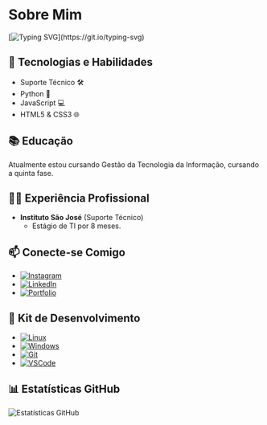 # Sobre Mim
[![Typing SVG](https://readme-typing-svg.demolab.com?font=Fira+Code&duration=2800&pause=1000&color=F7F7F7&background=FFFFFF00&random=false&width=600&height=65&lines=Ol%C3%A1!%F0%9F%91%8B+Eu+sou+Jo%C3%A3o+Victor+Faraco!;Fa%C3%A7o+o+curso+Gest%C3%A3o+da+Tecnologia+da+Informa%C3%A7%C3%A3o;Tenho+19+anos+e+moro+no+bairro+Kobrasol+em+S%C3%A3o+Jos%C3%A9%2C+SC.)](https://git.io/typing-svg)

## 🚀 Tecnologias e Habilidades
- Suporte Técnico 🛠️
- Python 🐍
- JavaScript 💻
- HTML5 & CSS3 🌐

## 📚 Educação
Atualmente estou cursando Gestão da Tecnologia da Informação, cursando a quinta fase.

## 👨‍💼 Experiência Profissional
- **Instituto São José** (Suporte Técnico)
  - Estágio de TI por 8 meses.

## 📫 Conecte-se Comigo
- [![Instagram](https://img.shields.io/badge/Instagram-%23E4405F.svg?&style=for-the-badge&logo=instagram&logoColor=white)](https://www.instagram.com/jvfaraco/)
- [![LinkedIn](https://img.shields.io/badge/LinkedIn-%230077B5.svg?&style=for-the-badge&logo=linkedin&logoColor=white)](https://www.linkedin.com/in/joão-victor-faraco-01066423a)
- [![Portfolio](https://img.shields.io/badge/Portfolio-%2312100E.svg?&style=for-the-badge)](https://jvfaraco.github.io/jvfaraco-portifolio/)

## 🚀 Kit de Desenvolvimento
- [![Linux](https://img.shields.io/badge/Linux-%23FCC624.svg?&style=for-the-badge&logo=linux&logoColor=black)](#)
- [![Windows](https://img.shields.io/badge/Windows-%230078D6.svg?&style=for-the-badge&logo=windows&logoColor=white)](#) 
- [![Git](https://img.shields.io/badge/Git-%23F05032.svg?&style=for-the-badge&logo=git&logoColor=white)](#)
- [![VSCode](https://img.shields.io/badge/VSCode-%23007ACC.svg?&style=for-the-badge&logo=visualstudiocode&logoColor=white)](#)
## 📊 Estatísticas GitHub
![Estatísticas GitHub](https://github-readme-stats.vercel.app/api?username=seu-username&show_icons=true&count_private=true&theme=dark)

